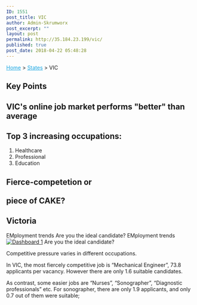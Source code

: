 ```yaml
---
ID: 1551
post_title: VIC
author: Admin-Skrumworx
post_excerpt: ""
layout: post
permalink: http://35.184.23.199/vic/
published: true
post_date: 2018-04-22 05:48:28
---
```

<p><a style="color: #1da7e2;" href="http://letsettle.net.au/">Home</a> &gt; <a style="color: #1da7e2;" href="http://letsettle.net.au/states/">States</a> &gt; VIC</p>		
			<h2>Key Points</h2>		
			<h2>VIC's online job market performs "better" than average</h2>		
			<h2>Top 3 increasing occupations:</h2>		
		<ol><li>Healthcare</li><li>Professional</li><li style="text-align: left;">Education</li></ol>		
			<h2>Fierce-competetion or<br><br>piece of CAKE?</h2>		
			<h2>Victoria</h2>		
									EMployment trends
									Are you the ideal candidate?
									EMployment trends
					<noscript><a href='#'><img alt='Dashboard 1 ' src='https:&#47;&#47;public.tableau.com&#47;static&#47;images&#47;st&#47;state_VIC_1&#47;Dashboard1&#47;1_rss.png' style='border: none' /></a></noscript><object class='tableauViz'  style='display:none;'><param name='host_url' value='https%3A%2F%2Fpublic.tableau.com%2F' /> <param name='embed_code_version' value='3' /> <param name='site_root' value='' /><param name='name' value='state_VIC_1&#47;Dashboard1' /><param name='tabs' value='no' /><param name='toolbar' value='yes' /><param name='static_image' value='https:&#47;&#47;public.tableau.com&#47;static&#47;images&#47;st&#47;state_VIC_1&#47;Dashboard1&#47;1.png' /> <param name='animate_transition' value='yes' /><param name='display_static_image' value='yes' /><param name='display_spinner' value='yes' /><param name='display_overlay' value='yes' /><param name='display_count' value='yes' /></object>                
									Are you the ideal candidate?
					<p>Competitive pressure varies in different occupations.</p><p>In VIC, the most fiercely competitive job is &#8220;Mechanical Engineer&#8221;, 73.8 applicants per vacancy. However there are only 1.6 suitable candidates.</p><p>As contrast, some easier jobs are “Nurses”, &#8220;Sonographer&#8221;, &#8220;Diagnostic professionals&#8221; etc. For sonographer, there are only 1.9 applicants, and only 0.7 out of them were suitable;</p>